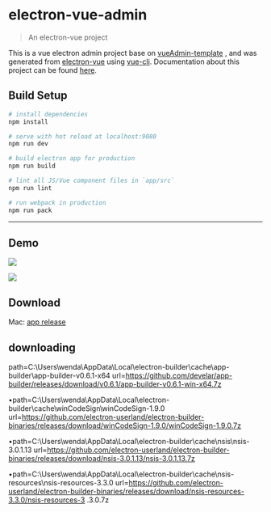 # electron-vue-admin

> An electron-vue project

This is a vue electron admin project base on  [vueAdmin-template](https://github.com/PanJiaChen/vueAdmin-template) , and was generated from [electron-vue](https://github.com/SimulatedGREG/electron-vue) using [vue-cli](https://github.com/vuejs/vue-cli). Documentation about this project can be found [here](https://simulatedgreg.gitbooks.io/electron-vue/content/index.html).

## Build Setup

``` bash
# install dependencies
npm install

# serve with hot reload at localhost:9080
npm run dev

# build electron app for production
npm run build

# lint all JS/Vue component files in `app/src`
npm run lint

# run webpack in production
npm run pack
```
---


## Demo

![](https://github.com/PanJiaChen/PanJiaChen.github.io/blob/master/images/electron-login.png)

![](https://github.com/PanJiaChen/PanJiaChen.github.io/blob/master/images/electron-admin.gif)


## Download
Mac: [app release](https://github.com/PanJiaChen/electron-vue-admin/releases/tag/v3.0.0)

## downloading
  path=C:\Users\wenda\AppData\Local\electron-builder\cache\app-builder\app-builder-v0.6.1-x64 url=https://github.com/develar/app-builder/releases/download/v0.6.1/app-builder-v0.6.1-win-x64.7z
  
  
  •path=C:\Users\wenda\AppData\Local\electron-builder\cache\winCodeSign\winCodeSign-1.9.0 url=https://github.com/electron-userland/electron-builder-binaries/releases/download/winCodeSign-1.9.0/winCodeSign-1.9.0.7z
  
  
  •path=C:\Users\wenda\AppData\Local\electron-builder\cache\nsis\nsis-3.0.1.13 url=https://github.com/electron-userland/electron-builder-binaries/releases/download/nsis-3.0.1.13/nsis-3.0.1.13.7z
  
  
  •path=C:\Users\wenda\AppData\Local\electron-builder\cache\nsis-resources\nsis-resources-3.3.0 url=https://github.com/electron-userland/electron-builder-binaries/releases/download/nsis-resources-3.3.0/nsis-resources-3
  .3.0.7z



